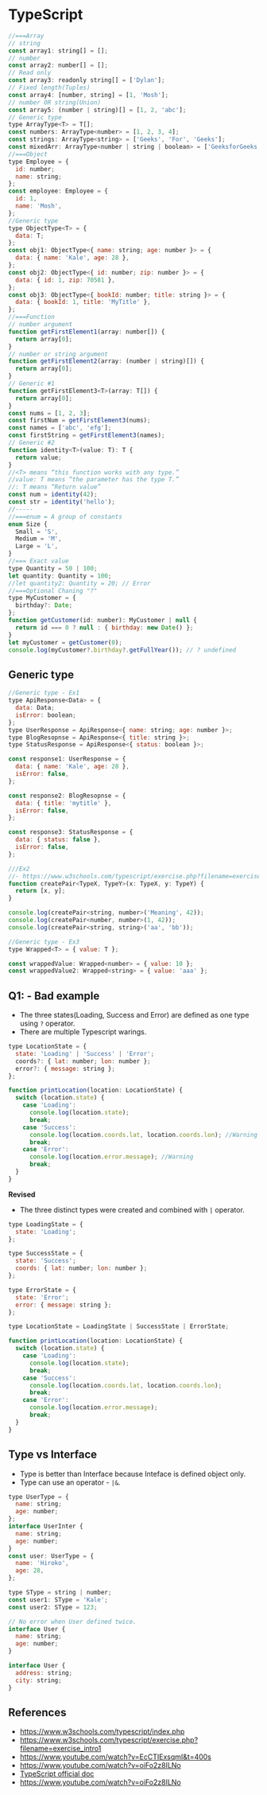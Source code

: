 # TypeScript

```js
//===Array
// string
const array1: string[] = [];
// number
const array2: number[] = [];
// Read only
const array3: readonly string[] = ['Dylan'];
// Fixed length(Tuples)
const array4: [number, string] = [1, 'Mosh'];
// number OR string(Union)
const array5: (number | string)[] = [1, 2, 'abc'];
// Generic type
type ArrayType<T> = T[];
const numbers: ArrayType<number> = [1, 2, 3, 4];
const strings: ArrayType<string> = ['Geeks', 'For', 'Geeks'];
const mixedArr: ArrayType<number | string | boolean> = ['GeeksforGeeks', 1, 2, true, 'TypeScript', false];
//===Object
type Employee = {
  id: number;
  name: string;
};
const employee: Employee = {
  id: 1,
  name: 'Mosh',
};
//Generic type
type ObjectType<T> = {
  data: T;
};
const obj1: ObjectType<{ name: string; age: number }> = {
  data: { name: 'Kale', age: 28 },
};
const obj2: ObjectType<{ id: number; zip: number }> = {
  data: { id: 1, zip: 70581 },
};
const obj3: ObjectType<{ bookId: number; title: string }> = {
  data: { bookId: 1, title: 'MyTitle' },
};
//===Function
// number argument
function getFirstElement1(array: number[]) {
  return array[0];
}
// number or string argument
function getFirstElement2(array: (number | string)[]) {
  return array[0];
}
// Generic #1
function getFirstElement3<T>(array: T[]) {
  return array[0];
}
const nums = [1, 2, 3];
const firstNum = getFirstElement3(nums);
const names = ['abc', 'efg'];
const firstString = getFirstElement3(names);
// Generic #2
function identity<T>(value: T): T {
  return value;
}
//<T> means “this function works with any type.”
//value: T means “the parameter has the type T.”
//: T means “Return value”
const num = identity(42);
const str = identity('hello');
//-----
//===enum = A group of constants
enum Size {
  Small = 'S',
  Medium = 'M',
  Large = 'L',
}
//=== Exact value
type Quantity = 50 | 100;
let quantity: Quantity = 100;
//let quantity2: Quantity = 20; // Error
//===Optional Chaning "?"
type MyCustomer = {
  birthday?: Date;
};
function getCustomer(id: number): MyCustomer | null {
  return id === 0 ? null : { birthday: new Date() };
}
let myCustomer = getCustomer(0);
console.log(myCustomer?.birthday?.getFullYear()); // ? undefined
```

## Generic type

```js
//Generic type - Ex1
type ApiResponse<Data> = {
  data: Data;
  isError: boolean;
};
type UserResponse = ApiResponse<{ name: string; age: number }>;
type BlogResopnse = ApiResponse<{ title: string }>;
type StatusResponse = ApiResponse<{ status: boolean }>;

const response1: UserResponse = {
  data: { name: 'Kale', age: 28 },
  isError: false,
};

const response2: BlogResopnse = {
  data: { title: 'mytitle' },
  isError: false,
};

const response3: StatusResponse = {
  data: { status: false },
  isError: false,
};

///Ex2
//- https://www.w3schools.com/typescript/exercise.php?filename=exercise_basic_generics1
function createPair<TypeX, TypeY>(x: TypeX, y: TypeY) {
  return [x, y];
}

console.log(createPair<string, number>('Meaning', 42));
console.log(createPair<number, number>(1, 42));
console.log(createPair<string, string>('aa', 'bb'));

//Generic type - Ex3
type Wrapped<T> = { value: T };

const wrappedValue: Wrapped<number> = { value: 10 };
const wrappedValue2: Wrapped<string> = { value: 'aaa' };
```

## Q1: - Bad example

- The three states(Loading, Success and Error) are defined as one type using `?` operator.
- There are multiple Typescript warings.

```js
type LocationState = {
  state: 'Loading' | 'Success' | 'Error';
  coords?: { lat: number; lon: number };
  error?: { message: string };
};

function printLocation(location: LocationState) {
  switch (location.state) {
    case 'Loading':
      console.log(location.state);
      break;
    case 'Success':
      console.log(location.coords.lat, location.coords.lon); //Warning
      break;
    case 'Error':
      console.log(location.error.message); //Warning
      break;
  }
}
```

**Revised**

- The three distinct types were created and combined with `|` operator.

```js
type LoadingState = {
  state: 'Loading';
};

type SuccessState = {
  state: 'Success';
  coords: { lat: number; lon: number };
};

type ErrorState = {
  state: 'Error';
  error: { message: string };
};

type LocationState = LoadingState | SuccessState | ErrorState;

function printLocation(location: LocationState) {
  switch (location.state) {
    case 'Loading':
      console.log(location.state);
      break;
    case 'Success':
      console.log(location.coords.lat, location.coords.lon);
      break;
    case 'Error':
      console.log(location.error.message);
      break;
  }
}
```

## Type vs Interface

- Type is better than Interface because Inteface is defined object only.
- Type can use an operator - `|&`.

```js
type UserType = {
  name: string;
  age: number;
};
interface UserInter {
  name: string;
  age: number;
}
const user: UserType = {
  name: 'Hiroko',
  age: 28,
};

type SType = string | number;
const user1: SType = 'Kale';
const user2: SType = 123;

// No error when User defined twice.
interface User {
  name: string;
  age: number;
}

interface User {
  address: string;
  city: string;
}
```

## References

- https://www.w3schools.com/typescript/index.php
- https://www.w3schools.com/typescript/exercise.php?filename=exercise_intro1
- https://www.youtube.com/watch?v=EcCTIExsqmI&t=400s
- https://www.youtube.com/watch?v=oiFo2z8ILNo
- [TypeScript official doc](https://www.typescripttutorial.net/typescript-tutorial/typescript-intersection-types/)
- https://www.youtube.com/watch?v=oiFo2z8ILNo
